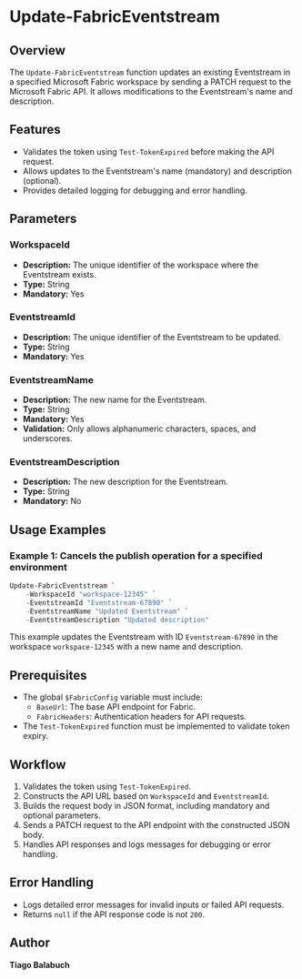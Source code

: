 # Update-FabricEventstream

## Overview

The `Update-FabricEventstream` function updates an existing Eventstream in a specified Microsoft Fabric workspace by sending a PATCH request to the Microsoft Fabric API. It allows modifications to the Eventstream's name and description.

## Features

- Validates the token using `Test-TokenExpired` before making the API request.
- Allows updates to the Eventstream's name (mandatory) and description (optional).
- Provides detailed logging for debugging and error handling.

## Parameters

### WorkspaceId

- **Description:** The unique identifier of the workspace where the Eventstream exists.
- **Type:** String
- **Mandatory:** Yes

### EventstreamId

- **Description:** The unique identifier of the Eventstream to be updated.
- **Type:** String
- **Mandatory:** Yes

### EventstreamName

- **Description:** The new name for the Eventstream.
- **Type:** String
- **Mandatory:** Yes
- **Validation:** Only allows alphanumeric characters, spaces, and underscores.

### EventstreamDescription

- **Description:** The new description for the Eventstream.
- **Type:** String
- **Mandatory:** No

## Usage Examples

### Example 1: Cancels the publish operation for a specified environment

```powershell
Update-FabricEventstream `
    -WorkspaceId "workspace-12345" `
    -EventstreamId "Eventstream-67890" `
    -EventstreamName "Updated Eventstream" `
    -EventstreamDescription "Updated description"
```

This example updates the Eventstream with ID `Eventstream-67890` in the workspace `workspace-12345` with a new name and description.

## Prerequisites

- The global `$FabricConfig` variable must include:
  - `BaseUrl`: The base API endpoint for Fabric.
  - `FabricHeaders`: Authentication headers for API requests.
- The `Test-TokenExpired` function must be implemented to validate token expiry.

## Workflow

1. Validates the token using `Test-TokenExpired`.
2. Constructs the API URL based on `WorkspaceId` and `EventstreamId`.
3. Builds the request body in JSON format, including mandatory and optional parameters.
4. Sends a PATCH request to the API endpoint with the constructed JSON body.
5. Handles API responses and logs messages for debugging or error handling.

## Error Handling

- Logs detailed error messages for invalid inputs or failed API requests.
- Returns `null` if the API response code is not `200`.

## Author

**Tiago Balabuch**